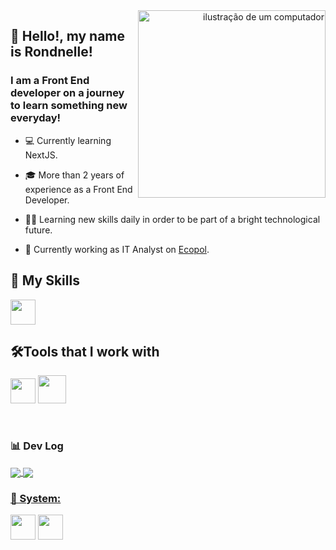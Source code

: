 <div align="right" flex-direction="columns">
<a href=https://rondnelle.vercel.app/pt target="_blank">
<img src="https://cdni.iconscout.com/illustration/premium/thumb/smart-gadgets-5000599-4171324.png?f=webp" alt="ilustração de um computador" min-width="300px" max-width="300px" width="300px" align="right")">
</div>
</a>

## 🖖 Hello!, my name is <strong>Rondnelle!</strong>
<h3> I am a Front End developer on a journey to learn something new everyday!</h3>

  * 💻 Currently learning NextJS.
     
  * 🎓 More than 2 years of experience as a Front End Developer.
    
  * 👨‍💻 Learning new skills daily in order to be part of a bright technological future.
    
  * 💼 Currently working as IT Analyst on <a href="https://ecopol.com.br">Ecopol</a>.


</a>

## 🚀 My Skills

<p align="left">
  <a>
    <img src="https://skillicons.dev/icons?i=js,html,css,react,nodejs,nextjs,sass,flutter,dart" height="40px" />
  </a>
</p>

## 🛠️Tools that I work with

<p align="left">
  <a>
    <img src="https://skillicons.dev/icons?i=vscode,ps,pr,xd,ae,figma,git" height="40px" />
    <img src="https://upload.wikimedia.org/wikipedia/commons/4/4d/DaVinci_Resolve_Studio.png" height="45px" />
  </a>
 
</p>

<br>

### 📊 Dev Log
<a href="https://github.com/mrfoxcode" title="Deeds">
<img align="center" src="https://github-readme-stats.vercel.app/api?username=anuraghazra&show_icons=true&theme=ayu-mirage"/>
<img align="center" src="https://github-readme-stats.vercel.app/api/top-langs/?username=mrfoxcode&layout=donut&theme=ayu-mirage"/>

### 📱 System:

<p align="left">
    <a>
    <img src="https://icons-for-free.com/iconfiles/png/512/window+windows+icon-1320192249771688573.png" height="40px" />
    <img src="https://skillicons.dev/icons?i=linux,windows" height="40px" />
  </a>
  </p>
